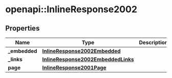 # openapi::InlineResponse2002

## Properties
Name | Type | Description | Notes
------------ | ------------- | ------------- | -------------
**_embedded** | [**InlineResponse2002Embedded**](inline_response_200_2__embedded.md) |  | 
**_links** | [**InlineResponse2002EmbeddedLinks**](inline_response_200_2__embedded__links.md) |  | 
**page** | [**InlineResponse2001Page**](inline_response_200_1_page.md) |  | 


